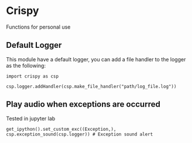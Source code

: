 # Crispy
Functions for personal use

## Default Logger
This module have a default logger, you can add a file handler to the logger as the following:

```
import crispy as csp

csp.logger.addHandler(csp.make_file_handler("path/log_file.log"))
```

## Play audio when exceptions are occurred
Tested in jupyter lab
```
get_ipython().set_custom_exc((Exception,), csp.exception_sound(csp.logger)) # Exception sound alert
```
